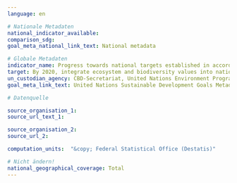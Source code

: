 ```yaml
---
language: en

# Nationale Metadaten
national_indicator_available:
comparison_sdg:
goal_meta_national_link_text: National metadata

# Globale Metadaten
indicator_name: Progress towards national targets established in accordance with Aichi Biodiversity Target 2 of the Strategic Plan for Biodiversity 2011-2020
target: By 2020, integrate ecosystem and biodiversity values into national and local planning, development processes, poverty reduction strategies and accounts
un_custodian_agency: CBD-Secretariat, United Nations Environment Programme (UNEP)
goal_meta_link_text: United Nations Sustainable Development Goals Metadata

# Datenquelle

source_organisation_1:
source_url_text_1:

source_organisation_2:
source_url_2:

computation_units:  "&copy; Federal Statistical Office (Destatis)"

# Nicht ändern!
national_geographical_coverage: Total
---
```

